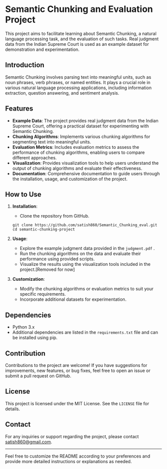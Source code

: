 # Semantic Chunking and Evaluation Project

This project aims to facilitate learning about Semantic Chunking, a natural language processing task, and the evaluation of such tasks. Real judgment data from the Indian Supreme Court is used as an example dataset for demonstration and experimentation.

## Introduction

Semantic Chunking involves parsing text into meaningful units, such as noun phrases, verb phrases, or named entities. It plays a crucial role in various natural language processing applications, including information extraction, question answering, and sentiment analysis.

## Features

- **Example Data**: The project provides real judgment data from the Indian Supreme Court, offering a practical dataset for experimenting with Semantic Chunking.
- **Chunking Algorithms**: Implements various chunking algorithms for segmenting text into meaningful units.
- **Evaluation Metrics**: Includes evaluation metrics to assess the performance of chunking algorithms, enabling users to compare different approaches.
- **Visualization**: Provides visualization tools to help users understand the output of chunking algorithms and evaluate their effectiveness.
- **Documentation**: Comprehensive documentation to guide users through the installation, usage, and customization of the project.

## How to Use

1. **Installation**:
   - Clone the repository from GitHub.
   ```
   git clone https://github.com/satish860/Semantic_Chunking_eval.git
   cd semantic-chunking-project
   ```


2. **Usage**:
   - Explore the example judgment data provided in the `judgment.pdf` .
   - Run the chunking algorithms on the data and evaluate their performance using provided scripts.
   - Visualize the results using the visualization tools included in the project.[Removed for now]

3. **Customization**:
   - Modify the chunking algorithms or evaluation metrics to suit your specific requirements.
   - Incorporate additional datasets for experimentation.

## Dependencies

- Python 3.x
- Additional dependencies are listed in the `requirements.txt` file and can be installed using pip.

## Contribution

Contributions to the project are welcome! If you have suggestions for improvements, new features, or bug fixes, feel free to open an issue or submit a pull request on GitHub.

## License

This project is licensed under the MIT License. See the `LICENSE` file for details.

## Contact

For any inquiries or support regarding the project, please contact [satish860@gmail.com](mailto:satish860@gmail.com).

---

Feel free to customize the README according to your preferences and provide more detailed instructions or explanations as needed.
